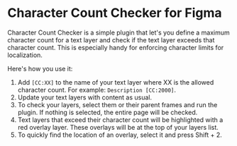 # Character Count Checker for Figma
Character Count Checker is a simple plugin that let's you define a maximum character count for a text layer 
and check if the text layer exceeds that character count. This is especially handy for enforcing character 
limits for localization.

Here's how you use it:
1. Add `[CC:XX]` to the name of your text layer where XX is the allowed character count. For example: `Description [CC:2000]`.
2. Update your text layers with content as usual.
3. To check your layers, select them or their parent frames and run the plugin. If nothing is selected, the entire page will 
be checked.
4. Text layers that exceed their character count will be highlighted with a red overlay layer. These overlays will 
be at the top of your layers list. 
5. To quickly find the location of an overlay, select it and press Shift + 2.
